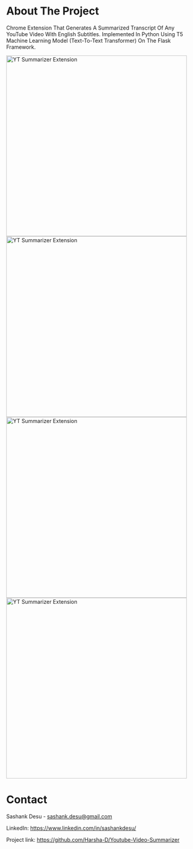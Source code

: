 # About The Project
Chrome Extension That Generates A Summarized Transcript Of Any YouTube Video With English Subtitles. Implemented In Python Using T5 Machine Learning Model (Text-To-Text Transformer) On The Flask Framework.


<img width="480" alt="YT Summarizer Extension" src="https://github.com/Harsha-D/Youtube-Video-Summarizer/assets/65390137/77f3f1f3-b60e-4505-9b12-1abbb4070600">
<img width="480" alt="YT Summarizer Extension" src="https://github.com/Harsha-D/Youtube-Video-Summarizer/assets/65390137/af6d991f-ad86-4fb2-9771-436ce7a849d4">
<img width="480" alt="YT Summarizer Extension" src="https://github.com/Harsha-D/Youtube-Video-Summarizer/assets/65390137/48ad07b7-53a9-4e5f-8474-087f925c536d">
<img width="480" alt="YT Summarizer Extension" src="https://github.com/Harsha-D/Youtube-Video-Summarizer/assets/65390137/85f97c6c-3719-4749-a4cd-b0e64b7704aa">


# Contact 
Sashank Desu - sashank.desu@gmail.com

LinkedIn: https://www.linkedin.com/in/sashankdesu/

Project link: https://github.com/Harsha-D/Youtube-Video-Summarizer
